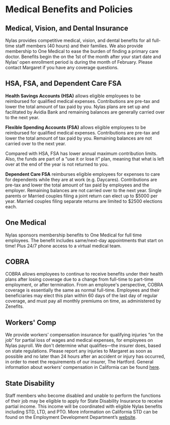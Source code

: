 # Medical Benefits and Policies

## Medical, Vision, and Dental Insurance 

Nylas provides competitive medical, vision, and dental benefits for all full-time staff members (40 hours) and their families. We also provide membership to One Medical to ease the burden of finding a primary care doctor. Benefits begin the on the 1st of the month after your start date and Nylas’ open enrollment period is during the month of February. Please contact Margaret if you have any coverage questions.

## HSA, FSA, and Dependent Care FSA

**Health Savings Accounts (HSA)** allows eligible employees to be reimbursed for qualified medical expenses. Contributions are pre-tax and lower the total amount of tax paid by you. Nylas plans are set up and facilitated by Avidia Bank and remaining balances are generally carried over to the next year.

**Flexible Spending Accounts (FSA)** allows eligible employees to be reimbursed for qualified medical expenses. Contributions are pre-tax and lower the total amount of tax paid by you. Remaining balances are not carried over to the next year.

Compared with HSA, FSA has lower annual maximum contribution limits. Also, the funds are part of a “use it or lose it” plan, meaning that what is left over at the end of the year is not returned to you.

**Dependent Care FSA** reimburses eligible employees for expenses to care for dependents while they are  at work (e.g. Daycares). Contributions are pre-tax and lower the total amount of tax paid by employees and the employer. Remaining balances are not carried over to the next year. Single parents or Married couples filing a joint return can elect up to $5000 per year. Married couples filing separate returns are limited to $2500 elections each.

## One Medical             

Nylas sponsors membership benefits to One Medical for full time employees. The benefit includes same/next-day appointments that start on time! Plus 24/7 phone access to a virtual medical team.

## COBRA

COBRA allows employees to continue to receive benefits under their health plans after losing coverage due to a change from full-time to part-time employment, or after termination. From an employee's perspective, COBRA coverage is essentially the same as normal full-time. Employees and their beneficiaries may elect this plan within 60 days of the last day of regular coverage, and must pay all monthly premiums on time, as administered by Zenefits.

## Workers' Comp

We provide workers’ compensation insurance for qualifying injuries “on the job” for partial loss of wages and medical expenses, for employees on Nylas payroll. We don't determine what qualifies—the insurer does, based on state regulations. Please report any injuries to Margaret as soon as possible and no later than 24 hours after an accident or injury has occurred, in order to meet the requirements of our insurer, The Hartford. General information about workers’ compensation in California can be found [here](http://www.dir.ca.gov/dwc/dwc_home_page.htm).          

## State Disability

Staff members who become disabled and unable to perform the functions of their job may be eligible to apply for State Disability Insurance to receive partial income. This income will be coordinated with eligible Nylas benefits including STD, LTD, and PTO. More information on California STD can be found on the Employment Development Department’s [website](http://www.edd.ca.gov/Disability/). 

